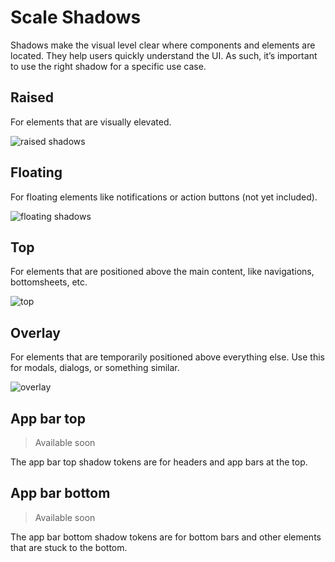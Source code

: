 # Scale Shadows

Shadows make the visual level clear where components and elements are located. They help users quickly understand the UI. As such, it’s important to use the right shadow for a specific use case.

## Raised

For elements that are visually elevated.

![raised shadows](assets/shadows-raised.png)

## Floating

For floating elements like notifications or action buttons (not yet included).

![floating shadows](assets/shadows-floating.png)

## Top

For elements that are positioned above the main content, like navigations, bottomsheets, etc.

![top](assets/shadows-top.png)

## Overlay

For elements that are temporarily positioned above everything else. Use this for modals, dialogs, or something similar.

![overlay](assets/shadows-overlay.png)

## App bar top

> Available soon

The app bar top shadow tokens are for headers and app bars at the top.

## App bar bottom

> Available soon

The app bar bottom shadow tokens are for bottom bars and other elements that are stuck to the bottom.
